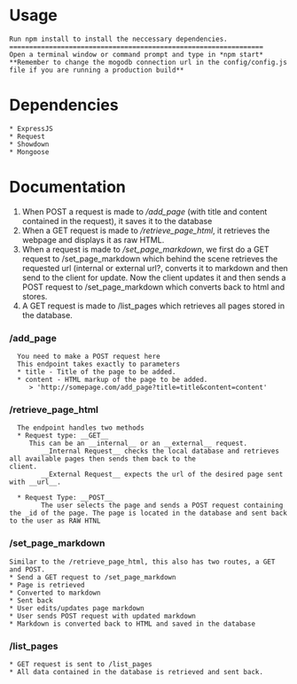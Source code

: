 # Usage
    Run npm install to install the neccessary dependencies.
    ================================================================
    Open a terminal window or command prompt and type in *npm start*
    **Remember to change the mogodb connection url in the config/config.js file if you are running a production build**

# Dependencies

    * ExpressJS
    * Request
    * Showdown
    * Mongoose
    
# Documentation

   1. When POST a request is made to _/add_page_ (with title and content contained in the request), it saves it to the database
   2. When a GET request is made to _/retrieve_page_html_, it retrieves the webpage and displays it as raw HTML.
   3. When a  request is made to _/set_page_markdown_, we first do a GET request to /set_page_markdown which behind the scene           retrieves the requested url (internal or external url?, converts it to markdown and then send to the client for update.
      Now the client updates it and then sends a POST request to /set_page_markdown which converts back to html and stores.
   4. A GET request is made to /list_pages which retrieves all pages stored in the database.
   
  ### /add_page
      You need to make a POST request here
      This endpoint takes exactly to parameters
      * title - Title of the page to be added.
      * content - HTML markup of the page to be added.
         > 'http://somepage.com/add_page?title=title&content=content'
         
   ### /retrieve_page_html
      The endpoint handles two methods
      * Request type: __GET__
         This can be an __internal__ or an __external__ request.
            __Internal Request__ checks the local database and retrieves all available pages then sends them back to the                   client.
            __External Request__ expects the url of the desired page sent with __url__.
            
      * Request Type: __POST__
            The user selects the page and sends a POST request containing the _id of the page. The page is located in the database and sent back to the user as RAW HTNL
            
### /set_page_markdown
    Similar to the /retrieve_page_html, this also has two routes, a GET and POST.
    * Send a GET request to /set_page_markdown
    * Page is retrieved
    * Converted to markdown
    * Sent back
    * User edits/updates page markdown
    * User sends POST request with updated markdown
    * Markdown is converted back to HTML and saved in the database
    
### /list_pages
    * GET request is sent to /list_pages
    * All data contained in the database is retrieved and sent back.
     
